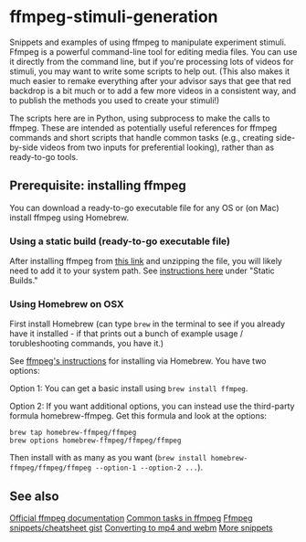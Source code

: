 # ffmpeg-stimuli-generation

Snippets and examples of using ffmpeg to manipulate experiment stimuli. Ffmpeg is a powerful command-line tool for editing media files. You can use it directly from the command line, but if you're processing lots of videos for stimuli, you may want to write some scripts to help out. (This also makes it much easier to remake everything after your advisor says that gee that red backdrop is a bit much or to add a few more videos in a consistent way, and to publish the methods you used to create your stimuli!)

The scripts here are in Python, using subprocess to make the calls to ffmpeg. These are intended as potentially useful references for ffmpeg commands and short scripts that handle common tasks (e.g., creating side-by-side videos from two inputs for preferential looking), rather than as ready-to-go tools.

## Prerequisite: installing ffmpeg

You can download a ready-to-go executable file for any OS or (on Mac) install ffmpeg using Homebrew.

### Using a static build (ready-to-go executable file)

After installing ffmpeg from [this link](https://ffmpeg.org/download.html) and unzipping the file, you will likely need to add it to your system path. See [instructions here](https://superuser.com/questions/624561/install-ffmpeg-on-os-x) under "Static Builds."

### Using Homebrew on OSX

First install Homebrew (can type `brew` in the terminal to see if you already have it installed - if that prints out a bunch of example usage / torubleshooting commands, you have it.)

See [ffmpeg's instructions](https://trac.ffmpeg.org/wiki/CompilationGuide/macOS) for installing via Homebrew. You have two options:

Option 1: You can get a basic install using `brew install ffmpeg`.

Option 2: If you want additional options, you can instead use the third-party formula homebrew-ffmpeg. Get this formula and look at the options:

```
brew tap homebrew-ffmpeg/ffmpeg
brew options homebrew-ffmpeg/ffmpeg/ffmpeg
```

Then install with as many as you want (`brew install homebrew-ffmpeg/ffmpeg/ffmpeg --option-1 --option-2 ...`). 

## See also

[Official ffmpeg documentation](https://ffmpeg.org/ffmpeg.html)
[Common tasks in ffmpeg](https://www.labnol.org/internet/useful-ffmpeg-commands/28490/)
[Ffmpeg snippets/cheatsheet gist](https://gist.github.com/martinruenz/537b6b2d3b1f818d500099dde0a38c5f)
[Converting to mp4 and webm](https://gist.github.com/princenaman/174eae80f8269c759e4f3f7fe505ea54)
[More snippets](https://jonlabelle.com/snippets/view/shell/ffmpeg-command)
